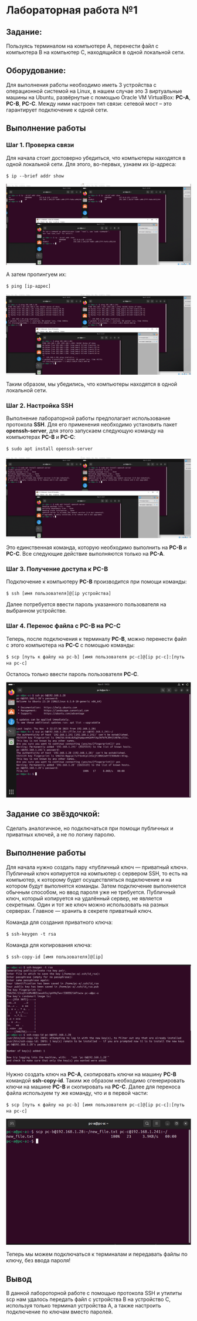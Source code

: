 # Лабораторная работа №1

## Задание:
Пользуясь терминалом на компьютере А, перенести файл с компьютера B на компьютер С, находящийся в одной локальной сети.

## Оборудование:
Для выполнения работы необходимо иметь 3 устройства с операционной системой на Linux, в нашем случае это 3 виртуальные машины на Ubuntu, развёрнутые с помощью Oracle VM VirtualBox: **PC-A**, **PC-B**, **PC-C**. Между ними настроен тип связи: сетевой мост – это гарантирует подключение к одной сети.

## Выполнение работы

### Шаг 1. Проверка связи

Для начала стоит достоверно убедиться, что компьютеры находятся в одной локальной сети. Для этого, во-первых, узнаем их ip-адреса:

`$ ip --brief addr show`

![Узнаем ip-адреса](./screenshots/ip.png)

А затем пропингуем их:

`$ ping [ip-адрес]`

![Пингуем](./screenshots/ping.png)

Таким образом, мы убедились, что компьютеры находятся в одной локальной сети.

### Шаг 2. Настройка SSH

Выполнение лабораторной работы предполагает использование протокола **SSH**. Для его применения необходимо установить пакет **openssh-server**, для этого запускаем следующую команду на компьютерах **PC-B** и **PC-C**:

`$ sudo apt install openssh-server`

![install openssh](./screenshots/openssh_install.png)

Это единственная команда, которую необходимо выполнить на **PC-B** и **PC-C**. Все следующие действие выполняются только на **PC-A**.

### Шаг 3. Получение доступа к PC-B

Подключение к компьютеру **PC-B** производится при помощи команды: 

`$ ssh [имя пользователя]@[ip устройства]`

Далее потребуется ввести пароль указанного пользователя на выбранном устройстве.

### Шаг 4. Переноc файла с PC-B на PC-C

Теперь, после подключения к терминалу **PC-B**, можно перенести файл с этого компьютера на **PC-C** с помощью команды:

`$ scp [путь к файлу на pc-b] [имя пользователя pc-c]@[ip pc-c]:[путь на pc-c]`

Осталось только ввести пароль пользователя **PC-C**.

![Перенос файла](./screenshots/scp1.png)

## Задание со звёздочкой:

Сделать аналогичное, но подключаться при помощи публичных и приватных ключей, а не по логину паролю.

## Выполнение работы

Для начала нужно создать пару «публичный ключ — приватный ключ». Публичный ключ копируется на компьютер с сервером SSH, то есть на компьютер, к которому будет осуществляться подключение и на котором будут выполнятся команды. Затем подключение выполняется обычным способом, но ввод пароля уже не требуется. Публичный ключ, который копируется на удалённый сервер, не является секретным. Один и тот же ключ можно использовать на разных серверах. Главное — хранить в секрете приватный ключ.

Команда для создания приватного ключа:

`$ ssh-keygen -t rsa`

Команда для копирования ключа:

`$ ssh-copy-id [имя пользователя]@[ip]`

![Создание и копирование ключа](./screenshots/ssh_keygen.png)

Нужно создать ключ на **PC-A**, скопировать ключи на машину **PC-B** командой **ssh-copy-id**. Таким же образом необходимо сгенерировать ключи на машине **PC-B** и скопировать на **PC-C**. Далее для переноса файла используем ту же команду, что и в первой части:

`$ scp [путь к файлу на pc-b] [имя пользователя pc-c]@[ip pc-c]:[путь на pc-c]`

![Перенос файла без пароля](./screenshots/scp2.png)

Теперь мы можем подключаться к терминалам и передавать файлы по ключу, без ввода пароля!

## Вывод

В данной лабороторной работе с помощью протокола SSH и утилиты scp нам удалось передать файл с устройства B на устройство С, используя только терминал устройства А, а также настроить подключение по ключам вместо паролей.